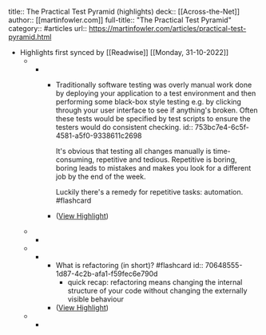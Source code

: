 title:: The Practical Test Pyramid (highlights)
deck:: [[Across-the-Net]]
author:: [[martinfowler.com]]
full-title:: "The Practical Test Pyramid"
category:: #articles
url:: https://martinfowler.com/articles/practical-test-pyramid.html

- Highlights first synced by [[Readwise]] [[Monday, 31-10-2022]]
	- -
		- Traditionally software testing was overly manual work done by deploying your application to a test environment and then performing some black-box style testing e.g. by clicking through your user interface to see if anything's broken. Often these tests would be specified by test scripts to ensure the testers would do consistent checking.
		  id:: 753bc7e4-6c5f-4581-a5f0-9338611c2698
		  
		  It's obvious that testing all changes manually is time-consuming, repetitive and tedious. Repetitive is boring, boring leads to mistakes and makes you look for a different job by the end of the week.
		  
		  Luckily there's a remedy for repetitive tasks: automation. #flashcard
		- ([View Highlight](https://instapaper.com/read/1432780818/17070634))
	- -
	- -
		- What is refactoring (in short)? #flashcard
		  id:: 70648555-1d87-4c2b-afa1-f59fec6e790d
			- quick recap: refactoring means changing the internal structure of your code without changing the externally visible behaviour
		- ([View Highlight](https://instapaper.com/read/1432780818/17070656))
	- -